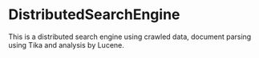 # DistributedSearchEngine
This is a distributed search engine using crawled data, document parsing using Tika and analysis by Lucene. 
